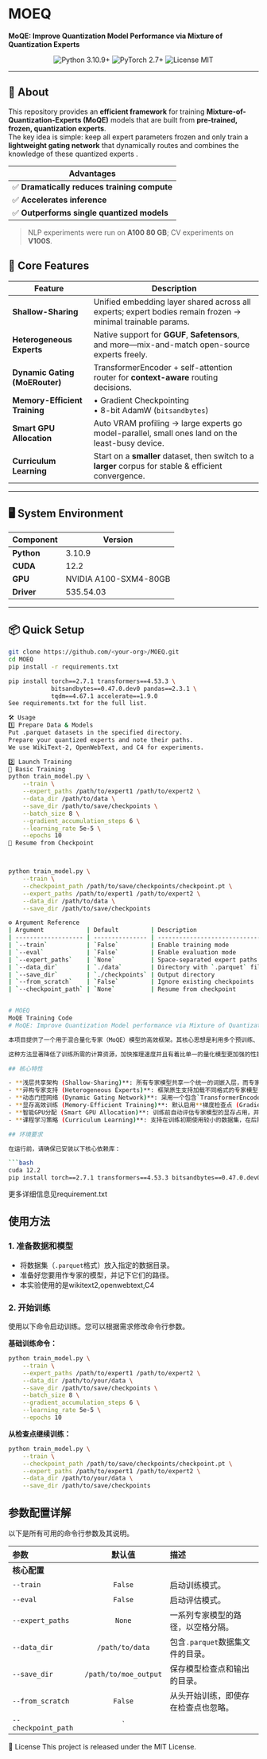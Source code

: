 # MOEQ  
**MoQE: Improve Quantization Model Performance via Mixture of Quantization Experts**

<p align="center">
  <img alt="Python 3.10.9+" src="https://img.shields.io/badge/python-3.8+-blue.svg"/>
  <img alt="PyTorch 2.7+" src="https://img.shields.io/badge/PyTorch-2.7+-orange.svg"/>
  <img alt="License MIT" src="https://img.shields.io/badge/license-MIT-green.svg"/>
</p>

---

## 📌 About
This repository provides an **efficient framework** for training **Mixture-of-Quantization-Experts (MoQE)** models that are built from **pre-trained, frozen, quantization experts**.  
The key idea is simple: keep all expert parameters frozen and only train a **lightweight gating network** that dynamically routes and combines the knowledge of these quantized experts .

| Advantages |
| --- |
| ✅ **Dramatically reduces training compute** |
| ✅ **Accelerates inference** |
| ✅ **Outperforms single quantized models** |

> NLP experiments were run on **A100 80 GB**; CV experiments on **V100S**.


## 🚀 Core Features

| Feature | Description |
| --- | --- |
| **Shallow-Sharing** | Unified embedding layer shared across all experts; expert bodies remain frozen → minimal trainable params. |
| **Heterogeneous Experts** | Native support for **GGUF**, **Safetensors**, and more—mix-and-match open-source experts freely. |
| **Dynamic Gating (MoERouter)** | TransformerEncoder + self-attention router for **context-aware** routing decisions. |
| **Memory-Efficient Training** | • Gradient Checkpointing<br>• 8-bit AdamW (`bitsandbytes`) |
| **Smart GPU Allocation** | Auto VRAM profiling → large experts go model-parallel, small ones land on the least-busy device. |
| **Curriculum Learning** | Start on a **smaller** dataset, then switch to a **larger** corpus for stable & efficient convergence. |

---
## 🖥️ System Environment
| Component | Version |
| --- | --- |
| **Python** | 3.10.9 |
| **CUDA** | 12.2 |
| **GPU** | NVIDIA A100-SXM4-80GB |
| **Driver** | 535.54.03 |

---
## 📦 Quick Setup
```bash
git clone https://github.com/<your-org>/MOEQ.git
cd MOEQ
pip install -r requirements.txt

pip install torch==2.7.1 transformers==4.53.3 \
            bitsandbytes==0.47.0.dev0 pandas==2.3.1 \
            tqdm==4.67.1 accelerate==1.9.0
See requirements.txt for the full list.

🛠️ Usage
1️⃣ Prepare Data & Models
Put .parquet datasets in the specified directory.
Prepare your quantized experts and note their paths.
We use WikiText-2, OpenWebText, and C4 for experiments.

2️⃣ Launch Training
🔹 Basic Training
python train_model.py \
    --train \
    --expert_paths /path/to/expert1 /path/to/expert2 \
    --data_dir /path/to/data \
    --save_dir /path/to/save/checkpoints \
    --batch_size 8 \
    --gradient_accumulation_steps 6 \
    --learning_rate 5e-5 \
    --epochs 10
🔹 Resume from Checkpoint



python train_model.py \
    --train \
    --checkpoint_path /path/to/save/checkpoints/checkpoint.pt \
    --expert_paths /path/to/expert1 /path/to/expert2 \
    --data_dir /path/to/data \
    --save_dir /path/to/save/checkpoints

⚙️ Argument Reference
| Argument            | Default         | Description                     |
| ------------------- | --------------- | ------------------------------- |
| `--train`           | `False`         | Enable training mode            |
| `--eval`            | `False`         | Enable evaluation mode          |
| `--expert_paths`    | `None`          | Space-separated expert paths    |
| `--data_dir`        | `./data`        | Directory with `.parquet` files |
| `--save_dir`        | `./checkpoints` | Output directory                |
| `--from_scratch`    | `False`         | Ignore existing checkpoints     |
| `--checkpoint_path` | `None`          | Resume from checkpoint          |


# MOEQ
MoQE Training Code
# MoQE: Improve Quantization Model performance via Mixture of Quantization Experts.

本项目提供了一个用于混合量化专家（MoQE）模型的高效框架。其核心思想是利用多个预训练、冻结的经过量化的“专家”大语言模型，并仅训练一个轻量级的门控网络来学习如何根据输入动态地路由和组合这些量化专家的知识。

这种方法显著降低了训练所需的计算资源，加快推理速度并且有着比单一的量化模型更加强的性能。论文中的NLP实验在A100 80GB的显卡上完成，CV实验在V100S上完成。

## 核心特性

- **浅层共享架构 (Shallow-Sharing)**: 所有专家模型共享一个统一的词嵌入层，而专家自身的主体参数保持冻结，极大地减少了可训练参数量。
- **异构专家支持 (Heterogeneous Experts)**: 框架原生支持加载不同格式的专家模型，包括 GGUF 和 Safetensors，允许灵活组合来自开源社区的各类模型。
- **动态门控网络 (Dynamic Gating Network)**: 采用一个包含`TransformerEncoder`和自注意力机制的复杂`MoERouter`，能够捕捉输入序列的深层上下文信息以做出更精准的路由决策。。
- **显存高效训练 (Memory-Efficient Training)**: 默认启用**梯度检查点 (Gradient Checkpointing)**、**8-bit AdamW 优化器**以在标准单卡上实现多专家模型的稳定训练。
- **智能GPU分配 (Smart GPU Allocation)**: 训练前自动评估专家模型的显存占用，并将大型模型配置为跨多GPU的模型并行模式，小型模型则分配至当前最空闲的设备。
- **课程学习策略 (Curriculum Learning)**: 支持在训练初期使用较小的数据集，在后期切换到更大的数据集，以实现更稳定和高效的收敛。

## 环境要求

在运行前，请确保已安装以下核心依赖库：

```bash
cuda 12.2
pip install torch==2.7.1 transformers==4.53.3 bitsandbytes==0.47.0.dev0 pandas==2.3.1 tqdm==4.67.1 accelerate==1.9.0
```
更多详细信息见requirement.txt

## 使用方法

### 1. 准备数据和模型
- 将数据集（`.parquet`格式）放入指定的数据目录。
- 准备好您要用作专家的模型，并记下它们的路径。
- 本实验使用的是wikitext2,openwebtext,C4
### 2. 开始训练
使用以下命令启动训练。您可以根据需求修改命令行参数。

**基础训练命令：**
```bash
python train_model.py \
    --train \
    --expert_paths /path/to/expert1 /path/to/expert2 \
    --data_dir /path/to/your/data \
    --save_dir /path/to/save/checkpoints \
    --batch_size 8 \
    --gradient_accumulation_steps 6 \
    --learning_rate 5e-5 \
    --epochs 10
```

**从检查点继续训练：**
```bash
python train_model.py \
    --train \
    --checkpoint_path /path/to/save/checkpoints/checkpoint.pt \
    --expert_paths /path/to/expert1 /path/to/expert2 \
    --data_dir /path/to/your/data \
    --save_dir /path/to/save/checkpoints
```

## 参数配置详解

以下是所有可用的命令行参数及其说明。

| 参数 | 默认值 | 描述 |
|:---|:---:|:---|
| **核心配置** | | |
| `--train` | `False` | 启动训练模式。 |
| `--eval` | `False` | 启动评估模式。 |
| `--expert_paths` | `None` | 一系列专家模型的路径，以空格分隔。 |
| `--data_dir` | `/path/to/data` | 包含`.parquet`数据集文件的目录。 |
| `--save_dir` | `/path/to/moe_output` | 保存模型检查点和输出的目录。 |
| `--from_scratch` | `False` | 从头开始训练，即使存在检查点也忽略。 |
| `--checkpoint_path` | `

📜 License
This project is released under the MIT License.
